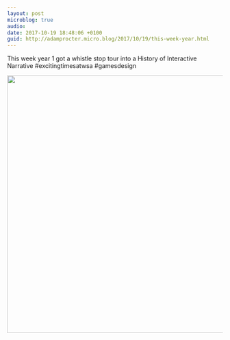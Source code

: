 ```yaml
---
layout: post
microblog: true
audio: 
date: 2017-10-19 18:48:06 +0100
guid: http://adamprocter.micro.blog/2017/10/19/this-week-year.html
---
```

This week year 1 got a whistle stop tour into a History of Interactive Narrative #excitingtimesatwsa #gamesdesign

<img src="http://discursive.adamprocter.co.uk/uploads/2017/e4d8c8dc0e.jpg" width="600" height="600" />
